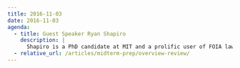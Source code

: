 ```yaml
---
title: 2016-11-03
date: 2016-11-03
agenda:
  - title: Guest Speaker Ryan Shapiro
    description: |
      Shapiro is a PhD candidate at MIT and a prolific user of FOIA laws. He'll talk about how FOIA became relevant to his research and activism, how he got better at making requests, and how to argue with the FBI.
  - relative_url: /articles/midterm-prep/overview-review/
---
```



